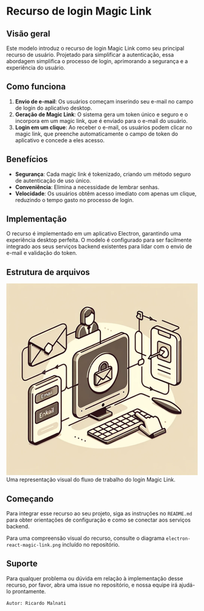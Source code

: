 # Recurso de login Magic Link

## Visão geral

Este modelo introduz o recurso de login Magic Link como seu principal recurso de usuário. Projetado para simplificar a autenticação, essa abordagem simplifica o processo de login, aprimorando a segurança e a experiência do usuário.

## Como funciona

1. **Envio de e-mail**: Os usuários começam inserindo seu e-mail no campo de login do aplicativo desktop.
2. **Geração de Magic Link**: O sistema gera um token único e seguro e o incorpora em um magic link, que é enviado para o e-mail do usuário.
3. **Login em um clique**: Ao receber o e-mail, os usuários podem clicar no magic link, que preenche automaticamente o campo de token do aplicativo e concede a eles acesso.

## Benefícios

- **Segurança**: Cada magic link é tokenizado, criando um método seguro de autenticação de uso único.
- **Conveniência**: Elimina a necessidade de lembrar senhas.
- **Velocidade**: Os usuários obtêm acesso imediato com apenas um clique, reduzindo o tempo gasto no processo de login.

## Implementação

O recurso é implementado em um aplicativo Electron, garantindo uma experiência desktop perfeita. O modelo é configurado para ser facilmente integrado aos seus serviços backend existentes para lidar com o envio de e-mail e validação do token.

## Estrutura de arquivos

![electron-react-magic-link.png](electron-react-magic-link.png)
    Uma representação visual do fluxo de trabalho do login Magic Link.

## Começando

Para integrar esse recurso ao seu projeto, siga as instruções no `README.md` para obter orientações de configuração e como se conectar aos serviços backend.

Para uma compreensão visual do recurso, consulte o diagrama `electron-react-magic-link.png` incluído no repositório.

## Suporte

Para qualquer problema ou dúvida em relação à implementação desse recurso, por favor, abra uma issue no repositório, e nossa equipe irá ajudá-lo prontamente.

    Autor: Ricardo Malnati
